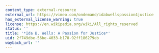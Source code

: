 ```yaml
---
content_type: external-resource
external_url: https://vimeo.com/ondemand/idabwellspassion4justice
has_external_license_warning: true
license: https://en.wikipedia.org/wiki/All_rights_reserved
status: ''
title: '*Ida B. Wells: A Passion for Justice*'
uid: 2f749dbe-56be-4033-b178-92ff186279eb
wayback_url: ''
---
```

